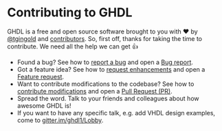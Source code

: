 # Contributing to GHDL

GHDL is a free and open source software brought to you with :heart: by [@tgingold](https://github.com/tgingold) and [contributors](https://github.com/ghdl/ghdl/graphs/contributors). So, first off, thanks for taking the time to contribute. We need all the help we can get :thumbsup:

- Found a bug? See how to [report a bug](http://ghdl.github.io/ghdl/contribute.html#reporting-bugs) and open a [Bug report](https://github.com/ghdl/ghdl/issues/new?template=bug_report.md).
- Got a feature idea? See how to [request enhancements](http://ghdl.github.io/ghdl/contribute.html#requesting-enhancements) and open a [Feature request](https://github.com/ghdl/ghdl/issues/new?template=feature_request.md).
- Want to contribute modifications to the codebase? See how to [contribute modifications](http://ghdl.github.io/ghdl/contribute.html#fork-modify-and-pull-request) and open a [Pull Request (PR)](https://github.com/ghdl/ghdl/compare/).
- Spread the word. Talk to your friends and colleagues about how awesome GHDL is!
- If you want to have any specific talk, e.g. add VHDL design examples, come to [gitter.im/ghdl1/Lobby](https://gitter.im/ghdl1/Lobby).
